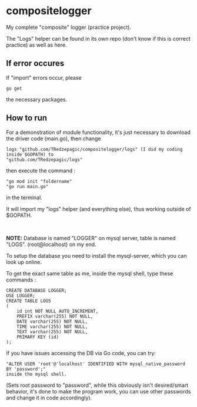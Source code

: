 # compositelogger
My complete "composite" logger (practice project).

The "Logs" helper can be found in its own repo (don't know if this is correct practice) as well as here.

## If error occures

If "import" errors occur, please 
```
go get
```
the necessary packages.

## How to run
For a demonstration of module functionality, it's just necessary to download the driver code (main.go), then change
```
logs "github.com/TRedzepagic/compositelogger/logs" (I did my coding inside $GOPATH) to
"github.com/TRedzepagic/logs"
```
then execute the command :  
```
"go mod init "foldername"
"go run main.go"
```  
in the terminal.

It will import my "logs" helper (and everything else), thus working outside of $GOPATH.

&nbsp;
&nbsp;

**NOTE:** Database is named "LOGGER" on mysql server, table is named "LOGS". (root@localhost) on my end.

To setup the database you need to install the mysql-server, which you can look up online.

To get the exact same table as me, inside the mysql shell, type these commands :
```
CREATE DATABASE LOGGER;
USE LOGGER;
CREATE TABLE LOGS
(
    id int NOT NULL AUTO_INCREMENT,
    PREFIX varchar(255) NOT NULL,
    DATE varchar(255) NOT NULL,
    TIME varchar(255) NOT NULL,
    TEXT varchar(255) NOT NULL,
    PRIMARY KEY (id)
);
```
If you have issues accessing the DB via Go code, you can try:
```
"ALTER USER 'root'@'localhost' IDENTIFIED WITH mysql_native_password BY 'password';"
inside the mysql shell.
```
(Sets root password to "password", while this obviously isn't desired/smart behavior, it's done to make the program work, you can use other passwords and change it in code accordingly).